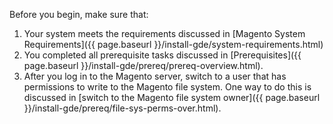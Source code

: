 Before you begin, make sure that:

1.  Your system meets the requirements discussed in [Magento System Requirements]({{ page.baseurl }}/install-gde/system-requirements.html)
1.  You completed all prerequisite tasks discussed in [Prerequisites]({{ page.baseurl }}/install-gde/prereq/prereq-overview.html).
1.  After you log in to the Magento server, switch to a user that has permissions to write to the Magento file system. One way to do this is discussed in [switch to the Magento file system owner]({{ page.baseurl }}/install-gde/prereq/file-sys-perms-over.html).
